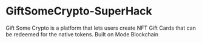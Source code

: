 # GiftSomeCrypto-SuperHack
Gift Some Crypto is a platform that lets users create NFT Gift Cards that can be redeemed for the native tokens. Built on Mode Blockchain
